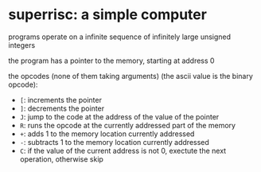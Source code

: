 # superrisc: a simple computer

programs operate on a infinite sequence of infinitely large unsigned integers

the program has a pointer to the memory, starting at address 0

the opcodes (none of them taking arguments) (the ascii value is the binary opcode):
* `[`: increments the pointer
* `]`: decrements the pointer
* `J`: jump to the code at the address of the value of the pointer
* `R`: runs the opcode at the currently addressed part of the memory
* `+`: adds 1 to the memory location currently addressed
* `-`: subtracts 1 to the memory location currently addressed
* `C`: if the value of the current address is not 0, exectute the next operation, otherwise skip


